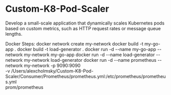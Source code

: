 # Custom-K8-Pod-Scaler
Develop a small-scale application that dynamically scales Kubernetes pods based on custom metrics, such as HTTP request rates or message queue lengths.

Docker Steps:
docker network create my-network
docker build -t my-go-app .
docker build -t load-generator . 
docker run -d --name my-go-app --network my-network my-go-app
docker run -d --name load-generator --network my-network load-generator
docker run -d --name prometheus --network my-network -p 9090:9090 \
  -v /Users/alexcholmsky/Custom-K8-Pod-Scaler/Consumer/Prometheus/prometheus.yml:/etc/prometheus/prometheus.yml  \
  prom/prometheus
